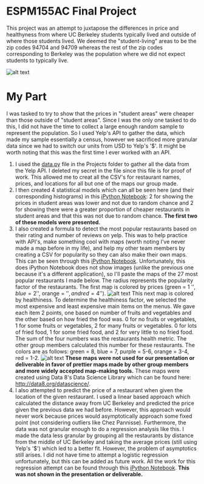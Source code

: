 # ESPM155AC Final Project
This project was an attempt to juxtapose the differences in price and healthyness from where UC Berkeley students typically lived and outside of where those students lived. We deemed the "student-living" areas to be the zip codes 94704 and 94709 whereas the rest of the zip codes corresponding to Berkeley was the population where we did not expect students to typically live.

![alt text](https://raw.githubusercontent.com/cameronmalloy/ESPM155AC/master/zipcodesfinal.png)
# My Part
I was tasked to try to show that the prices in "student areas" were cheaper than those outside of "student areas". Since I was the only one tasked to do this, I did not have the time to collect a large enough random sample to represent the population. So I used Yelp's API to gather the data, which made my sample essentially a census, however we sacrificed more granular data since we had to switch our units from USD to Yelp's '$'. It might be worth noting that this was the first time I ever worked with an API.
1. I used the [data.py](Project/data.py) file in the Projects folder to gather all the data from the Yelp API. I deleted my secret in the file since this file is for proof of work. This allowed me to creat all the CSV's for restaurant names, prices, and locations for all but one of the maps our group made.
2. I then created 4 statistical models which can all be seen here (and their corresponding histograms) in this [iPython Notebook](ESPM155ACProject.ipynb): 2 for showing the prices in student areas was lower and not due to random chance and 2 for showing there were a greater proportion of cheaper restaurants in student areas and that this was not due to random chance. **The first two of these models were presented.**
3. I also created a formula to detect the most popular restaurants based on their rating and number of reviews on yelp. This was to help practice with API's, make something cool with maps (worth noting I've never made a map before in my life), and help my other team members by creating a CSV for popularity so they can also make their own maps. This can be seen through this [iPython Notebook](Popularity+Map.ipynb). Unfortunately, this does iPython Notebook does not show images (unlike the previous one because it's a different application), so I'll paste the maps of the 27 most popular restaurants I made below. The radius represents the popularity factor of the restaurants. The first map is colored by prices (green = 1 '$', blue = 2 '$', orange = '$', and red = 4 '$').
![alt text](https://raw.githubusercontent.com/cameronmalloy/ESPM155AC/master/popularity%20price%20map.png)
This next map is colored by healthiness. To determine the healthiness factor, we selected the most expensive and least expensive main items on the menus. We gave each item 2 points, one based on number of fruits and vegetables and the other based on how fried the food was. 0 for no fruits or vegetables, 1 for some fruits or vegetables, 2 for many fruits or vegetables. 0 for lots of fried food, 1 for some fried food, and 2 for very little to no fried food. The sum of the four numbers was the restaurants health metric.
The other group members calculated this number for these restaurants. The colors are as follows: green = 8, blue = 7, purple = 5-6, orange = 3-4, red = 1-2.
![alt text](https://raw.githubusercontent.com/cameronmalloy/ESPM155AC/master/popularity%20health%20map.png)
**These maps were not used for our presentation or deliverable in favor of prettier maps made by other group members and more widely accepted map-making tools.**
These maps were created using Data 8's Data Science Library which can be found here: http://data8.org/datascience/.
4. I also attempted to predict the price of a restaurant when given the location of the given restaurant. I used a linear based approach which calculated the distance away from UC Berkeley and predicted the price given the previous data we had before. However, this approach would never work because prices would asymptotically approach some fixed point (not considering outliers like Chez Pannisse). Furthermore, the data was not granular enough to do a regression analysis like this. I made the data less granular by grouping all the restaurants by distance from the middle of UC Berkeley and taking the average prices (still using Yelp's '$') which led to a better fit. However, the problem of asymptotics still arises. I did not have time to attempt a logistic regression unfortunately, but this can be added as future work. All the work for this regression attempt can be found through this [iPython Notebook](ESPM155ACFinalProjectRegressionAvg.ipynb). **This was not shown in the presentation or deliverable.**